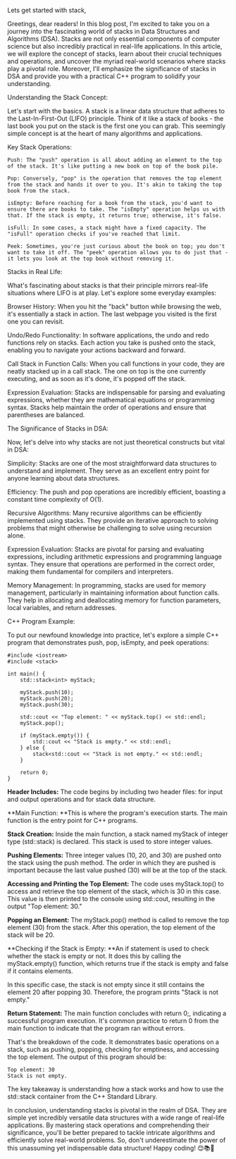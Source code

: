 Lets get started with stack,

Greetings, dear readers! In this blog post, I'm excited to take you on a journey into the fascinating world of stacks in Data Structures and Algorithms (DSA). Stacks are not only essential components of computer science but also incredibly practical in real-life applications. In this article, we will explore the concept of stacks, learn about their crucial techniques and operations, and uncover the myriad real-world scenarios where stacks play a pivotal role. Moreover, I'll emphasize the significance of stacks in DSA and provide you with a practical C++ program to solidify your understanding.

Understanding the Stack Concept:

Let's start with the basics. A stack is a linear data structure that adheres to the Last-In-First-Out (LIFO) principle. Think of it like a stack of books - the last book you put on the stack is the first one you can grab. This seemingly simple concept is at the heart of many algorithms and applications.

Key Stack Operations:
```
Push: The "push" operation is all about adding an element to the top of the stack. It's like putting a new book on top of the book pile.

Pop: Conversely, "pop" is the operation that removes the top element from the stack and hands it over to you. It's akin to taking the top book from the stack.

isEmpty: Before reaching for a book from the stack, you'd want to ensure there are books to take. The "isEmpty" operation helps us with that. If the stack is empty, it returns true; otherwise, it's false.

isFull: In some cases, a stack might have a fixed capacity. The "isFull" operation checks if you've reached that limit.

Peek: Sometimes, you're just curious about the book on top; you don't want to take it off. The "peek" operation allows you to do just that - it lets you look at the top book without removing it.
```

Stacks in Real Life:

What's fascinating about stacks is that their principle mirrors real-life situations where LIFO is at play. Let's explore some everyday examples:

Browser History: When you hit the "back" button while browsing the web, it's essentially a stack in action. The last webpage you visited is the first one you can revisit.

Undo/Redo Functionality: In software applications, the undo and redo functions rely on stacks. Each action you take is pushed onto the stack, enabling you to navigate your actions backward and forward.

Call Stack in Function Calls: When you call functions in your code, they are neatly stacked up in a call stack. The one on top is the one currently executing, and as soon as it's done, it's popped off the stack.

Expression Evaluation: Stacks are indispensable for parsing and evaluating expressions, whether they are mathematical equations or programming syntax. Stacks help maintain the order of operations and ensure that parentheses are balanced.

The Significance of Stacks in DSA:

Now, let's delve into why stacks are not just theoretical constructs but vital in DSA:

Simplicity: Stacks are one of the most straightforward data structures to understand and implement. They serve as an excellent entry point for anyone learning about data structures.

Efficiency: The push and pop operations are incredibly efficient, boasting a constant time complexity of O(1).

Recursive Algorithms: Many recursive algorithms can be efficiently implemented using stacks. They provide an iterative approach to solving problems that might otherwise be challenging to solve using recursion alone.

Expression Evaluation: Stacks are pivotal for parsing and evaluating expressions, including arithmetic expressions and programming language syntax. They ensure that operations are performed in the correct order, making them fundamental for compilers and interpreters.

Memory Management: In programming, stacks are used for memory management, particularly in maintaining information about function calls. They help in allocating and deallocating memory for function parameters, local variables, and return addresses.

C++ Program Example:

To put our newfound knowledge into practice, let's explore a simple C++ program that demonstrates push, pop, isEmpty, and peek operations:
```
#include <iostream>
#include <stack>

int main() {
    std::stack<int> myStack;

    myStack.push(10);
    myStack.push(20);
    myStack.push(30);

    std::cout << "Top element: " << myStack.top() << std::endl;
    myStack.pop();

    if (myStack.empty()) {
        std::cout << "Stack is empty." << std::endl;
    } else {
        stack<std::cout << "Stack is not empty." << std::endl;
    }

    return 0;
}
```
**Header Includes:** The code begins by including two header files: <iostream> for input and output operations and <stack> for stack data structure.

**Main Function: **This is where the program's execution starts. The main function is the entry point for C++ programs.

**Stack Creation:** Inside the main function, a stack named myStack of integer type (std::stack<int>) is declared. This stack is used to store integer values.

**Pushing Elements:** Three integer values (10, 20, and 30) are pushed onto the stack using the push method. The order in which they are pushed is important because the last value pushed (30) will be at the top of the stack.

**Accessing and Printing the Top Element:** The code uses myStack.top() to access and retrieve the top element of the stack, which is 30 in this case. This value is then printed to the console using std::cout, resulting in the output "Top element: 30."

**Popping an Element:** The myStack.pop() method is called to remove the top element (30) from the stack. After this operation, the top element of the stack will be 20.

**Checking if the Stack is Empty: **An if statement is used to check whether the stack is empty or not. It does this by calling the myStack.empty() function, which returns true if the stack is empty and false if it contains elements.

In this specific case, the stack is not empty since it still contains the element 20 after popping 30. Therefore, the program prints "Stack is not empty."

**Return Statement:** The main function concludes with return 0;, indicating a successful program execution. It's common practice to return 0 from the main function to indicate that the program ran without errors.

That's the breakdown of the code. It demonstrates basic operations on a stack, such as pushing, popping, checking for emptiness, and accessing the top element. The output of this program should be:
```
Top element: 30
Stack is not empty.
```
The key takeaway is understanding how a stack works and how to use the std::stack container from the C++ Standard Library.

In conclusion, understanding stacks is pivotal in the realm of DSA. They are simple yet incredibly versatile data structures with a wide range of real-life applications. By mastering stack operations and comprehending their significance, you'll be better prepared to tackle intricate algorithms and efficiently solve real-world problems. So, don't underestimate the power of this unassuming yet indispensable data structure! Happy coding! 😊📚🚀

